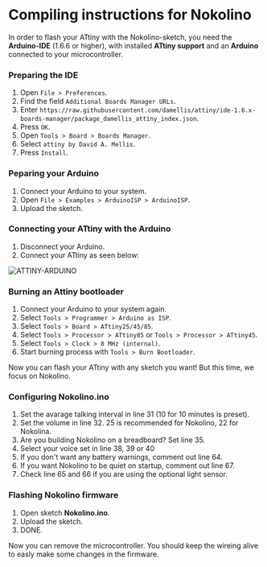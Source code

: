 # Compiling instructions for Nokolino

In order to flash your ATtiny with the Nokolino-sketch, you need the **Arduino-IDE** (1.6.6 or higher), with installed **ATtiny support** and an **Arduino** connected to your microcontroller.

### Preparing the IDE  
 
1. Open ``` File > Preferences ```.  
2. Find the field ``` Additional Boards Manager URLs ```.  
3. Enter ``` https://raw.githubusercontent.com/damellis/attiny/ide-1.6.x-boards-manager/package_damellis_attiny_index.json ```.  
4. Press ``` OK ```.  
5. Open ``` Tools > Board > Boards Manager ```.  
6. Select ``` attiny by David A. Mellis ```.  
7. Press ``` Install ```.

### Peparing your Arduino  

1. Connect your Arduino to your system.  
2. Open ``` File > Examples > ArduinoISP > ArduinoISP ```.  
3. Upload the sketch.

### Connecting your ATtiny with the Arduino  

1. Disconnect your Arduino.
2. Connect your ATtiny as seen below:  

![ATTINY-ARDUINO](http://www.nikolairadke.de/NOKOlino_2/attiny_steckplatine.png)  
  
### Burning an Attiny bootloader  

1. Connect your Arduino to your system again.  
2. Select ``` Tools > Programmer > Arduino as ISP ```.  
3. Select ``` Tools > Board > ATtiny25/45/85 ```.  
4. Select ``` Tools > Processor > ATtiny85 ``` or ``` Tools > Processor > ATtiny45 ```.  
5. Select ``` Tools > Clock > 8 MHz (internal) ```.  
6. Start burning process with ``` Tools > Burn Bootloader ```.  

Now you can flash your ATtiny with any sketch you want! But this time, we focus on Nokolino.  

### Configuring Nokolino.ino

1. Set the avarage talking interval in line 31 (10 for 10 minutes is preset).  
2. Set the volume in line 32. 25 is recommended for Nokolino, 22 for Nokolina.  
3. Are you building Nokolino on a breadboard? Set line 35.  
4. Select your voice set in line 38, 39 or 40  
5. If you don't want any battery warnings, comment out line 64.  
6. If you want Nokolino to be quiet on startup, comment out line 67.  
7. Check line 65 and 66 if you are using the optional light sensor.  

### Flashing Nokolino firmware
  
1. Open sketch **Nokolino.ino**.  
2. Upload the sketch.  
3. DONE.  

Now you can remove the microcontroller. You should keep the wireing alive to easly make some changes in the firmware.  
